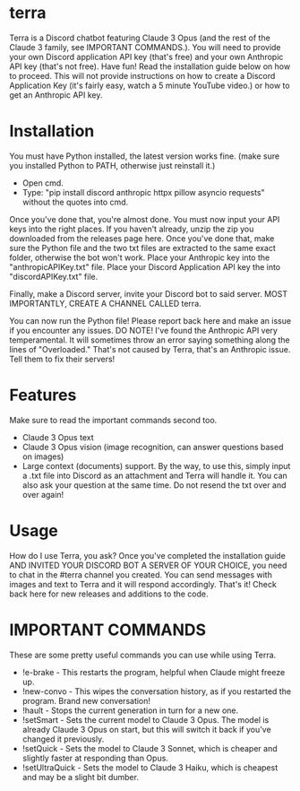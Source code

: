 # terra
Terra is a Discord chatbot featuring Claude 3 Opus (and the rest of the Claude 3 family, see IMPORTANT COMMANDS.). You will need to provide your own Discord application API key (that's free) and your own Anthropic API key (that's not free). Have fun! Read the installation guide below on how to proceed. This will not provide instructions on how to create a Discord Application Key (it's fairly easy, watch a 5 minute YouTube video.) or how to get an Anthropic API key.

# Installation
You must have Python installed, the latest version works fine. (make sure you installed Python to PATH, otherwise just reinstall it.)
 - Open cmd.
 - Type: "pip install discord anthropic httpx pillow asyncio requests" without the quotes into cmd.

Once you've done that, you're almost done. You must now input your API keys into the right places.
If you haven't already, unzip the zip you downloaded from the releases page here.
Once you've done that, make sure the Python file and the two txt files are extracted to the same exact folder, otherwise the bot won't work.
Place your Anthropic key into the "anthropicAPIKey.txt" file.
Place your Discord Application API key the into "discordAPIKey.txt" file.

Finally, make a Discord server, invite your Discord bot to said server. MOST IMPORTANTLY, CREATE A CHANNEL CALLED terra.

You can now run the Python file! Please report back here and make an issue if you encounter any issues.
DO NOTE! I've found the Anthropic API very temperamental. It will sometimes throw an error saying something along the lines of "Overloaded." That's not caused by Terra, that's an Anthropic issue. Tell them to fix their servers!

# Features
Make sure to read the important commands second too.
- Claude 3 Opus text
- Claude 3 Opus vision (image recognition, can answer questions based on images)
- Large context (documents) support.
    By the way, to use this, simply input a .txt file into Discord as an attachment and Terra will handle it. You can also ask your question at the same time. Do not resend the txt over and over again!

# Usage
How do I use Terra, you ask? Once you've completed the installation guide AND INVITED YOUR DISCORD BOT A SERVER OF YOUR CHOICE, you need to chat in the #terra channel you created. You can send messages with images and text to Terra
and it will respond accordingly. That's it! Check back here for new releases and additions to the code.

# IMPORTANT COMMANDS
These are some pretty useful commands you can use while using Terra.
- !e-brake - This restarts the program, helpful when Claude might freeze up.
- !new-convo - This wipes the conversation history, as if you restarted the program. Brand new conversation!
- !hault - Stops the current generation in turn for a new one.
- !setSmart - Sets the current model to Claude 3 Opus. The model is already Claude 3 Opus on start, but this will switch it back if you've changed it previously.
- !setQuick - Sets the model to Claude 3 Sonnet, which is cheaper and slightly faster at responding than Opus.
- !setUltraQuick - Sets the model to Claude 3 Haiku, which is cheapest and may be a slight bit dumber.
